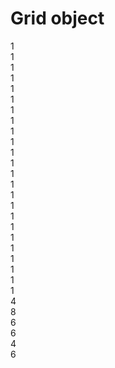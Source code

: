 # Grid object

<div class="c-code">
  <div class="o-container">
    <div class="o-grid">      
      <div class="o-grid__col">
        <div class="o-box">1</div>
      </div>
      <div class="o-grid__col">
        <div class="o-box">1</div>
      </div>
      <div class="o-grid__col">
        <div class="o-box">1</div>
      </div>
      <div class="o-grid__col">
        <div class="o-box">1</div>
      </div>
      <div class="o-grid__col">
        <div class="o-box">1</div>
      </div>
      <div class="o-grid__col">
        <div class="o-box">1</div>
      </div>
      <div class="o-grid__col">
        <div class="o-box">1</div>
      </div>
      <div class="o-grid__col">
        <div class="o-box">1</div>
      </div>
      <div class="o-grid__col">
        <div class="o-box">1</div>
      </div>
      <div class="o-grid__col">
        <div class="o-box">1</div>
      </div>
      <div class="o-grid__col">
        <div class="o-box">1</div>
      </div>
      <div class="o-grid__col">
        <div class="o-box">1</div>
      </div>
    </div>
  </div>
</div>

<div class="c-code">
  <div class="o-container">
    <div class="o-grid">
      <div class="o-grid__col u-1/12@md">
        <div class="o-box">1</div>
      </div>
      <div class="o-grid__col u-1/12@md">
        <div class="o-box">1</div>
      </div>
      <div class="o-grid__col u-1/12@md">
        <div class="o-box">1</div>
      </div>
      <div class="o-grid__col u-1/12@md">
        <div class="o-box">1</div>
      </div>
      <div class="o-grid__col u-1/12@md">
        <div class="o-box">1</div>
      </div>
      <div class="o-grid__col u-1/12@md">
        <div class="o-box">1</div>
      </div>
      <div class="o-grid__col u-1/12@md">
        <div class="o-box">1</div>
      </div>
      <div class="o-grid__col u-1/12@md">
        <div class="o-box">1</div>
      </div>
      <div class="o-grid__col u-1/12@md">
        <div class="o-box">1</div>
      </div>
      <div class="o-grid__col u-1/12@md">
        <div class="o-box">1</div>
      </div>
      <div class="o-grid__col u-1/12@md">
        <div class="o-box">1</div>
      </div>
      <div class="o-grid__col u-1/12@md">
        <div class="o-box">1</div>
      </div>
    </div>
  </div>

  <div class="o-container">
    <div class="o-grid">
      <div class="o-grid__col u-4/12@md">
        <div class="o-box">4</div>
      </div>
      <div class="o-grid__col u-8/12@md">
        <div class="o-box">8</div>
      </div>
    </div>
  </div>

  <div class="o-container">
    <div class="o-grid">
      <div class="o-grid__col u-6/12@md">
        <div class="o-box">6</div>
      </div>
      <div class="o-grid__col u-6/12@md">
        <div class="o-box">6</div>
      </div>
    </div>
  </div>
</div>





<div class="c-code">
  <div class="o-container">
    <div class="o-grid">
      <div class="o-grid__col u-4/12@md">
        <div class="o-box">4</div>
      </div>
      <div class="o-grid__col u-6/12@md u-offset-2/12@md">
        <div class="o-box">6</div>
      </div>
    </div>
  </div>
</div>